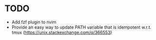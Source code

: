 # TODO

- Add fzf plugin to nvim
- Provide an easy way to update PATH variable that is idempotent w.r.t. tmux (https://unix.stackexchange.com/q/366553)

